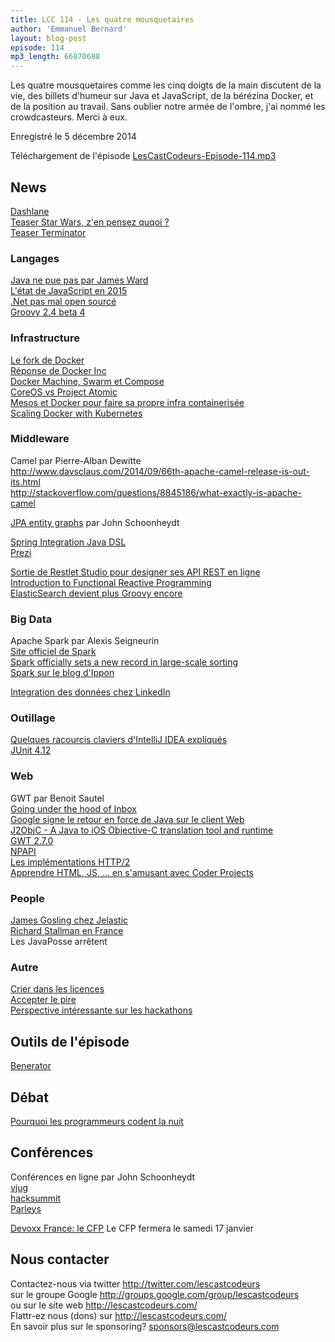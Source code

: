 ```yaml
---
title: LCC 114 - Les quatre mousquetaires
author: 'Emmanuel Bernard'
layout: blog-post
episode: 114
mp3_length: 66870688
---
```

Les quatre mousquetaires comme les cinq doigts de la main discutent de la vie, des billets d'humeur sur Java et JavaScript,
de la bérézina Docker, et de la position au travail.
Sans oublier notre armée de l'ombre, j'ai nommé les crowdcasteurs. Merci à eux.

Enregistré le 5 décembre 2014

Téléchargement de l'épisode [LesCastCodeurs-Episode-114.mp3](http://traffic.libsyn.com/lescastcodeurs/LesCastCodeurs-Episode-114.mp3)  

## News

[Dashlane](https://www.dashlane.com)  
[Teaser Star Wars, z'en pensez quqoi ?](http://trailers.apple.com/trailers/lucasfilm/starwarstheforceawakens/)  
[Teaser Terminator](http://www.allocine.fr/article/fichearticle_gen_carticle=18638522.html)  

### Langages

[Java ne pue pas par James Ward](http://www.jamesward.com/2014/12/03/java-doesnt-suck-youre-just-using-it-wrong)  
[L'état de JavaScript en 2015](http://www.breck-mckye.com/blog/2014/12/the-state-of-javascript-in-2015/)  
[.Net pas mal open sourcé](http://www.nextinpact.com/news/90895-microsoft-ouvre-net-a-open-source-et-propose-visual-studio-2013-gratuit.htm)  
[Groovy 2.4 beta 4](http://glaforge.appspot.com/article/groovy-2-4-0-beta-4)  

### Infrastructure

[Le fork de Docker](https://coreos.com/blog/rocket/)  
[Réponse de Docker Inc](https://blog.docker.com/2014/12/initial-thoughts-on-the-rocket-announcement/)  
[Docker Machine, Swarm et Compose](http://blog.docker.com/2014/12/announcing-docker-machine-swarm-and-compose-for-orchestrating-distributed-apps/)  
[CoreOS vs Project Atomic](https://major.io/2014/05/13/coreos-vs-project-atomic-a-review/)  
[Mesos et Docker pour faire sa propre infra containerisée](https://www.voxxed.com/blog/2014/12/mesos-docker-tutorial-how-to-build-your-own-framework/)  
[Scaling Docker with Kubernetes](http://www.infoq.com/articles/scaling-docker-with-kubernetes)  

### Middleware

Camel par Pierre-Alban Dewitte  
<http://www.davsclaus.com/2014/09/66th-apache-camel-release-is-out-its.html>  
<http://stackoverflow.com/questions/8845186/what-exactly-is-apache-camel>  

[JPA entity graphs](http://www.radcortez.com/jpa-entity-graphs/) par John Schoonheydt  

[Spring Integration Java DSL](http://spring.io/blog/2014/11/24/spring-integration-java-dsl-1-0-ga-released)  
[Prezi](http://prezi.com)  

[Sortie de Restlet Studio pour designer ses API REST en ligne](http://restlet.com/products/restlet-studio/)  
[Introduction to Functional Reactive Programming](https://gist.github.com/staltz/868e7e9bc2a7b8c1f754)  
[ElasticSearch devient plus Groovy encore](http://www.elasticsearch.org/blog/making-elasticsearch-groovy-er/)  

### Big Data

Apache Spark par Alexis Seigneurin  
[Site officiel de Spark](http://spark.apache.org/)  
[Spark officially sets a new record in large-scale sorting](https://databricks.com/blog/2014/11/05/spark-officially-sets-a-new-record-in-large-scale-sorting.html)  
[Spark sur le blog d'Ippon](http://blog.ippon.fr/tag/apache-spark/)  

[Integration des données chez LinkedIn](http://engineering.linkedin.com/data-ingestion/gobblin-big-data-ease)  

### Outillage

[Quelques racourcis claviers d'IntelliJ IDEA expliqués](https://medium.com/@andrey_cheptsov/top-20-navigation-features-in-intellij-idea-ed8c17075880)  
[JUnit 4.12](https://github.com/junit-team/junit/blob/master/doc/ReleaseNotes4.12.md)  

### Web

GWT par Benoit Sautel  
[Going under the hood of Inbox](http://gmailblog.blogspot.fr/2014/11/going-under-hood-of-inbox.html)  
[Google signe le retour en force de Java sur le client Web](http://dngconsulting.tumblr.com/post/103202075208/google-signe-le-retour-en-force-de-java-sur-le)  
[J2ObjC - A Java to iOS Objective-C translation tool and runtime](http://j2objc.org/)  
[GWT 2.7.0](http://www.gwtproject.org/release-notes.html#Release_Notes_2_7_0)  
[NPAPI](http://en.wikipedia.org/wiki/NPAPI)  
[Les implémentations HTTP/2](https://github.com/http2/http2-spec/wiki/Implementations)  
[Apprendre HTML, JS, ... en s'amusant avec Coder Projects](http://googlecreativelab.github.io/coder-projects/)   

### People

[James Gosling chez Jelastic](http://www.infoq.com/news/2014/11/Gosling-and-Souza-Join-Jelastic)  
[Richard Stallman en France](http://business.lesechos.fr/directions-numeriques/0203965181304-richard-stallman-deconseille-le-cloud-public-aux-entreprises-105681.php#xtor=RSS-24)  
Les JavaPosse arrêtent   

### Autre

[Crier dans les licences](http://lu.is/blog/2012/08/19/a-quick-note-on-conspicuous-text-also-known-as-all-caps/)  
[Accepter le pire](https://signalvnoise.com/posts/3804-accepting-the-worst)  
[Perspective intéressante sur les hackathons](http://infotrope.net/2014/11/28/why-i-dont-like-hackathons-by-alex-bayley-aged-39-12/)  

## Outils de l'épisode

[Benerator](http://databene.org/databene-benerator/)  

##  Débat

[Pourquoi les programmeurs codent la nuit](http://en.codeceo.com/why-programmers-work-at-night.html)  

##  Conférences

Conférences en ligne par John Schoonheydt  
[vjug](http://www.meetup.com/virtualJUG/)  
[hacksummit](https://hacksummit.org)  
[Parleys](https://www.parleys.com/home)  

[Devoxx France: le CFP](http://cfp.devoxx.fr)  Le CFP fermera le samedi 17 janvier

## Nous contacter

Contactez-nous via twitter <http://twitter.com/lescastcodeurs>  
sur le groupe Google <http://groups.google.com/group/lescastcodeurs>  
ou sur le site web <http://lescastcodeurs.com/>  
Flattr-ez nous (dons) sur <http://lescastcodeurs.com/>  
En savoir plus sur le sponsoring? sponsors@lescastcodeurs.com
